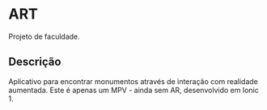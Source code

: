 # ART

Projeto de faculdade.

## Descrição
Aplicativo para encontrar monumentos através de interação com realidade aumentada. Este é apenas um MPV - ainda sem AR, desenvolvido em Ionic 1.
